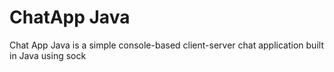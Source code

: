 <h1>ChatApp Java</h1>
<p>
  Chat App Java is a simple console-based client-server chat application built in Java using sock
</p> 
